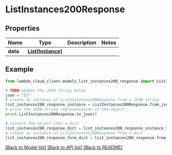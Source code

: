 # ListInstances200Response


## Properties
Name | Type | Description | Notes
------------ | ------------- | ------------- | -------------
**data** | [**List[Instance]**](Instance.md) |  | 

## Example

```python
from lambda_cloud_client.models.list_instances200_response import ListInstances200Response

# TODO update the JSON string below
json = "{}"
# create an instance of ListInstances200Response from a JSON string
list_instances200_response_instance = ListInstances200Response.from_json(json)
# print the JSON string representation of the object
print ListInstances200Response.to_json()

# convert the object into a dict
list_instances200_response_dict = list_instances200_response_instance.to_dict()
# create an instance of ListInstances200Response from a dict
list_instances200_response_form_dict = list_instances200_response.from_dict(list_instances200_response_dict)
```
[[Back to Model list]](../README.md#documentation-for-models) [[Back to API list]](../README.md#documentation-for-api-endpoints) [[Back to README]](../README.md)


